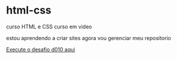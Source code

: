 # html-css
 curso HTML e CSS curso em video

 estou aprendendo a criar sites agora vou gerenciar meu 
 repositorio

 <a href="https://tassiocval.github.io/html-css/desafios/d010/android.html">Execute o desafio d010 aqui</a>
